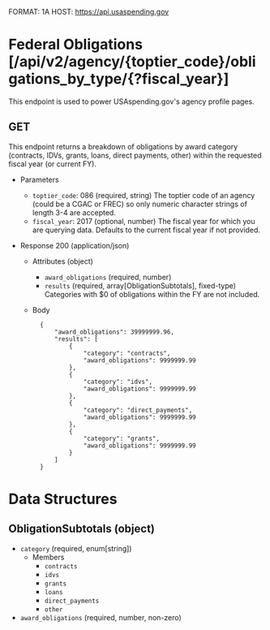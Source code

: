 FORMAT: 1A
HOST: https://api.usaspending.gov

# Federal Obligations [/api/v2/agency/{toptier_code}/obligations_by_type/{?fiscal_year}]

This endpoint is used to power USAspending.gov's agency profile pages.

## GET

This endpoint returns a breakdown of obligations by award category (contracts, IDVs, grants, loans, direct payments, other) within the requested fiscal year (or current FY).

+ Parameters
    + `toptier_code`: 086 (required, string)
        The toptier code of an agency (could be a CGAC or FREC) so only numeric character strings of length 3-4 are accepted.
    + `fiscal_year`: 2017 (optional, number)
        The fiscal year for which you are querying data. Defaults to the current fiscal year if not provided.
        
+ Response 200 (application/json)
    + Attributes (object)
        + `award_obligations` (required, number)
        + `results` (required, array[ObligationSubtotals], fixed-type)
            Categories with $0 of obligations within the FY are not included.

    + Body

            {
                "award_obligations": 39999999.96,
                "results": [
                    {
                        "category": "contracts",
                        "award_obligations": 9999999.99
                    },
                    {
                        "category": "idvs",
                        "award_obligations": 9999999.99
                    },
                    {
                        "category": "direct_payments",
                        "award_obligations": 9999999.99
                    },
                    {
                        "category": "grants",
                        "award_obligations": 9999999.99
                    }
                ]
            }

# Data Structures

## ObligationSubtotals (object)
+ `category` (required, enum[string])
    + Members
        + `contracts`
        + `idvs`
        + `grants`
        + `loans`
        + `direct_payments`
        + `other`
+ `award_obligations` (required, number, non-zero)